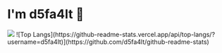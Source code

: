 # I'm d5fa4lt 👋



<img src="https://github-readme-stats.vercel.app/api?username=d5fa4lt&show_icons=true&theme=radical"/>
![Top Langs](https://github-readme-stats.vercel.app/api/top-langs/?username=d5fa4lt)](https://github.com/d5fa4lt/github-readme-stats)
